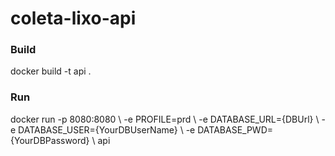 # coleta-lixo-api

<h3>Build</h3>
docker build -t api .

<h3>Run</h3>
docker run -p 8080:8080 \                                 
-e PROFILE=prd \
-e DATABASE_URL={DBUrl} \
-e DATABASE_USER={YourDBUserName} \
-e DATABASE_PWD={YourDBPassword} \
api

